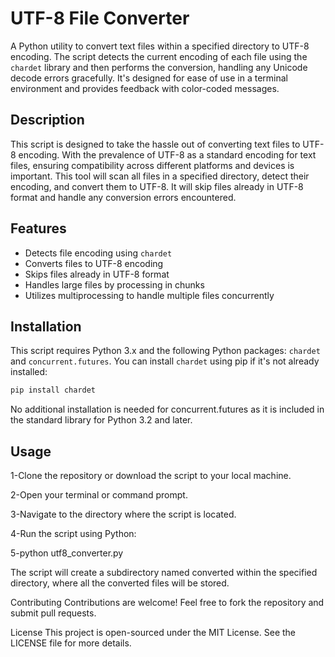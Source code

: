 # UTF-8 File Converter

A Python utility to convert text files within a specified directory to UTF-8 encoding. The script detects the current encoding of each file using the `chardet` library and then performs the conversion, handling any Unicode decode errors gracefully. It's designed for ease of use in a terminal environment and provides feedback with color-coded messages.

## Description

This script is designed to take the hassle out of converting text files to UTF-8 encoding. With the prevalence of UTF-8 as a standard encoding for text files, ensuring compatibility across different platforms and devices is important. This tool will scan all files in a specified directory, detect their encoding, and convert them to UTF-8. It will skip files already in UTF-8 format and handle any conversion errors encountered.

## Features

- Detects file encoding using `chardet`
- Converts files to UTF-8 encoding
- Skips files already in UTF-8 format
- Handles large files by processing in chunks
- Utilizes multiprocessing to handle multiple files concurrently

## Installation

This script requires Python 3.x and the following Python packages: `chardet` and `concurrent.futures`. You can install `chardet` using pip if it's not already installed:

```bash
pip install chardet
```
No additional installation is needed for concurrent.futures as it is included in the standard library for Python 3.2 and later.


## Usage
1-Clone the repository or download the script to your local machine.

2-Open your terminal or command prompt.

3-Navigate to the directory where the script is located.

4-Run the script using Python:

5-python utf8_converter.py



The script will create a subdirectory named converted within the specified directory, where all the converted files will be stored.

Contributing
Contributions are welcome! Feel free to fork the repository and submit pull requests.

License
This project is open-sourced under the MIT License. See the LICENSE file for more details.

